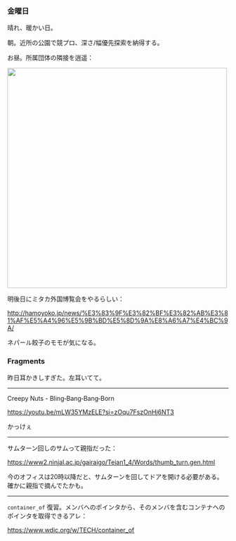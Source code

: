 ### 金曜日

晴れ、暖かい日。

朝。近所の公園で競プロ、深さ/幅優先探索を納得する。

お昼。所属団体の隣接を逍遥：

<img src="https://i.imgur.com/SZqhw2a.jpg" width="500">

明後日にミタカ外国博覧会をやるらしい：

http://hamoyoko.jp/news/%E3%83%9F%E3%82%BF%E3%82%AB%E3%81%AF%E5%A4%96%E5%9B%BD%E5%8D%9A%E8%A6%A7%E4%BC%9A/

ネパール餃子のモモが気になる。

### Fragments

昨日耳かきしすぎた。左耳いてて。

---

Creepy Nuts - Bling‐Bang‐Bang‐Born

https://youtu.be/mLW35YMzELE?si=zOqu7FszOnHj6NT3

かっけぇ

---

サムターン回しのサムって親指だった：

https://www2.ninjal.ac.jp/gairaigo/Teian1_4/Words/thumb_turn.gen.html

今のオフィスは20時以降だと、サムターンを回してドアを開ける必要がある。
確かに親指で摘んでたかも。

---

`container_of` 復習。メンバへのポインタから、そのメンバを含むコンテナへのポインタを取得できるアレ：

https://www.wdic.org/w/TECH/container_of